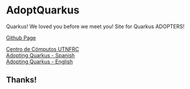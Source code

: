 # AdoptQuarkus
Quarkus! We loved you before we meet you!
Site for Quarkus ADOPTERS!

[Github Page](https://centrodecomputos.github.io/AdoptQuarkus/)

[Centro de Cómputos UTNFRC](http://www.frc.utn.edu.ar/computos/)  
[Adopting Quarkus - Spanish](https://www.frc.utn.edu.ar/computos/tech/#n9016)  
[Adopting Quarkus - English](https://www.frc.utn.edu.ar/computos/tech/#n9017)  

## Thanks!
